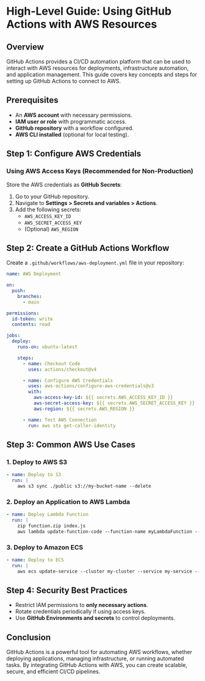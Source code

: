 # High-Level Guide: Using GitHub Actions with AWS Resources

## Overview

GitHub Actions provides a CI/CD automation platform that can be used to interact with AWS resources for deployments, infrastructure automation, and application management. This guide covers key concepts and steps for setting up GitHub Actions to connect to AWS.

## Prerequisites

- An **AWS account** with necessary permissions.
- **IAM user or role** with programmatic access.
- **GitHub repository** with a workflow configured.
- **AWS CLI installed** (optional for local testing).

## Step 1: Configure AWS Credentials

### Using AWS Access Keys (Recommended for Non-Production)

Store the AWS credentials as **GitHub Secrets**:

1. Go to your GitHub repository.
2. Navigate to **Settings > Secrets and variables > Actions**.
3. Add the following secrets:
   - `AWS_ACCESS_KEY_ID`
   - `AWS_SECRET_ACCESS_KEY`
   - (Optional) `AWS_REGION`

## Step 2: Create a GitHub Actions Workflow

Create a `.github/workflows/aws-deployment.yml` file in your repository:

```yaml
name: AWS Deployment

on:
  push:
    branches:
      - main

permissions:
  id-token: write
  contents: read

jobs:
  deploy:
    runs-on: ubuntu-latest

    steps:
      - name: Checkout Code
        uses: actions/checkout@v4

      - name: Configure AWS Credentials
        uses: aws-actions/configure-aws-credentials@v3
        with:
          aws-access-key-id: ${{ secrets.AWS_ACCESS_KEY_ID }}
          aws-secret-access-key: ${{ secrets.AWS_SECRET_ACCESS_KEY }}
          aws-region: ${{ secrets.AWS_REGION }}

      - name: Test AWS Connection
        run: aws sts get-caller-identity
```

## Step 3: Common AWS Use Cases

### 1. Deploy to AWS S3

```yaml
- name: Deploy to S3
  run: |
    aws s3 sync ./public s3://my-bucket-name --delete
```

### 2. Deploy an Application to AWS Lambda

```yaml
- name: Deploy Lambda Function
  run: |
    zip function.zip index.js
    aws lambda update-function-code --function-name myLambdaFunction --zip-file fileb://function.zip
```

### 3. Deploy to Amazon ECS

```yaml
- name: Deploy to ECS
  run: |
    aws ecs update-service --cluster my-cluster --service my-service --force-new-deployment
```

## Step 4: Security Best Practices

- Restrict IAM permissions to **only necessary actions**.
- Rotate credentials periodically if using access keys.
- Use **GitHub Environments and secrets** to control deployments.

## Conclusion

GitHub Actions is a powerful tool for automating AWS workflows, whether deploying applications, managing infrastructure, or running automated tasks. By integrating GitHub Actions with AWS, you can create scalable, secure, and efficient CI/CD pipelines.
